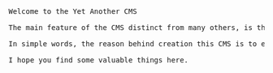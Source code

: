 <pre>

Welcome to the Yet Another CMS 

The main feature of the CMS distinct from many others, is that it is created by me. <daniel.materka@gmail.com>

In simple words, the reason behind creation this CMS is to expertiment with different solutions and to have fun with programming.

I hope you find some valuable things here. 
</pre>
